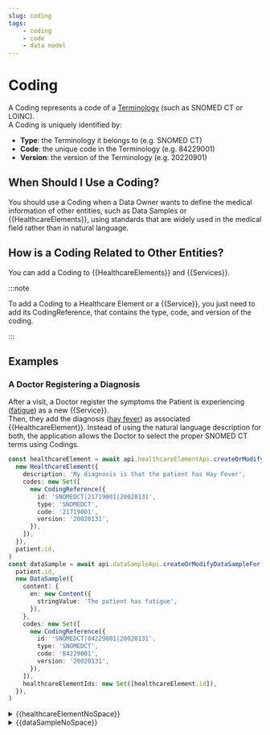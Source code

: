 ```yaml
---
slug: coding
tags:
    - coding
    - code
    - data model
---
```


# Coding

A Coding represents a code of a [Terminology](/{{sdk}}/glossary#terminologies) (such as SNOMED CT or LOINC).  
A Coding is uniquely identified by:
- **Type**: the Terminology it belongs to (e.g. SNOMED CT)
- **Code**: the unique code in the Terminology (e.g. 84229001)
- **Version**: the version of the Terminology (e.g. 20220901)

## When Should I Use a Coding?

You should use a Coding when a Data Owner wants to define the medical information of other entities, such as Data 
Samples or {{HealthcareElements}}, using standards that are widely used in the medical field rather than in natural language.

## How is a Coding Related to Other Entities?

You can add a Coding to {{HealthcareElements}} and {{Services}}.

:::note

To add a Coding to a Healthcare Element or a {{Service}}, you just need to add its CodingReference, that contains the 
type, code, and version of the coding.

:::

## Examples

### A Doctor Registering a Diagnosis

After a visit, a Doctor register the symptoms the Patient is experiencing ([fatigue](https://snomedbrowser.com/Codes/Details/84229001)) as a new {{Service}}.  
Then, they add the diagnosis ([hay fever](https://snomedbrowser.com/Codes/Details/21719001)) as associated {{HealthcareElement}}.
Instead of using the natural language description for both, the application allows the Doctor to select the proper 
SNOMED CT terms using Codings.

<!-- file://code-samples/{{sdk}}/explanation/data-sample-w-coding/index.mts snippet:doctor can create DS and HE-->
```typescript
const healthcareElement = await api.healthcareElementApi.createOrModifyHealthcareElement(
  new HealthcareElement({
    description: 'My diagnosis is that the patient has Hay Fever',
    codes: new Set([
      new CodingReference({
        id: 'SNOMEDCT|21719001|20020131',
        type: 'SNOMEDCT',
        code: '21719001',
        version: '20020131',
      }),
    ]),
  }),
  patient.id,
)
const dataSample = await api.dataSampleApi.createOrModifyDataSampleFor(
  patient.id,
  new DataSample({
    content: {
      en: new Content({
        stringValue: 'The patient has fatigue',
      }),
    },
    codes: new Set([
      new CodingReference({
        id: 'SNOMEDCT|84229001|20020131',
        type: 'SNOMEDCT',
        code: '84229001',
        version: '20020131',
      }),
    ]),
    healthcareElementIds: new Set([healthcareElement.id]),
  }),
)
```
<!-- output://code-samples/{{sdk}}/explanation/data-sample-w-coding/healthcareElement.txt -->
<details>
<summary>{{healthcareElementNoSpace}}</summary>

```json
{
  "id": "dcecd029-a957-47be-b950-5493dc66b886",
  "rev": "1-57784152c3a73d536e80b2954398eb73",
  "created": 1679997643409,
  "modified": 1679997643409,
  "author": "f7ec463c-44b4-414e-9e7f-f2cc0967cc01",
  "responsible": "b16baab3-b6a3-42a0-b4b5-8dc8e00cc806",
  "healthcareElementId": "dcecd029-a957-47be-b950-5493dc66b886",
  "valueDate": 20230328100043,
  "openingDate": 20230328100043,
  "description": "My diagnosis is that the patient has Hay Fever",
  "identifiers": [],
  "codes": {},
  "labels": {},
  "systemMetaData": {
    "secretForeignKeys": [
      "4742a08d-bbc1-4ed1-a758-f0a605529bf1"
    ],
    "cryptedForeignKeys": {
      "b16baab3-b6a3-42a0-b4b5-8dc8e00cc806": {}
    },
    "delegations": {
      "b16baab3-b6a3-42a0-b4b5-8dc8e00cc806": {}
    },
    "encryptionKeys": {
      "b16baab3-b6a3-42a0-b4b5-8dc8e00cc806": {}
    },
    "encryptedSelf": "R2G3aeSUeLmHwq9PL8o/D+8HZMiNqwEG9RUPFj0dZhtEPy/oESzurR0AfUqUmv5lvOoogQfgnuhKuVjTcPAAbs9L+vZd0O8tEJ5ZBYqN1Pg="
  }
}
```
</details>

<!-- output://code-samples/{{sdk}}/explanation/data-sample-w-coding/dataSample.txt -->
<details>
<summary>{{dataSampleNoSpace}}</summary>

```json
{
  "id": "6ef07673-05a4-445c-b0ba-9f19702ee9ac",
  "qualifiedLinks": {},
  "batchId": "34a978e1-8de5-4b94-895a-0d054f7dc976",
  "index": 0,
  "valueDate": 20230328100044,
  "openingDate": 20230328100044,
  "created": 1679997644163,
  "modified": 1679997644163,
  "author": "f7ec463c-44b4-414e-9e7f-f2cc0967cc01",
  "responsible": "b16baab3-b6a3-42a0-b4b5-8dc8e00cc806",
  "identifiers": [],
  "healthcareElementIds": {},
  "canvasesIds": {},
  "content": {
    "en": {
      "stringValue": "The patient has fatigue",
      "compoundValue": [],
      "ratio": [],
      "range": []
    }
  },
  "codes": {},
  "labels": {},
  "systemMetaData": {
    "secretForeignKeys": [
      "4742a08d-bbc1-4ed1-a758-f0a605529bf1"
    ],
    "cryptedForeignKeys": {
      "b16baab3-b6a3-42a0-b4b5-8dc8e00cc806": {}
    },
    "delegations": {
      "b16baab3-b6a3-42a0-b4b5-8dc8e00cc806": {}
    },
    "encryptionKeys": {
      "b16baab3-b6a3-42a0-b4b5-8dc8e00cc806": {}
    }
  }
}
```
</details>
